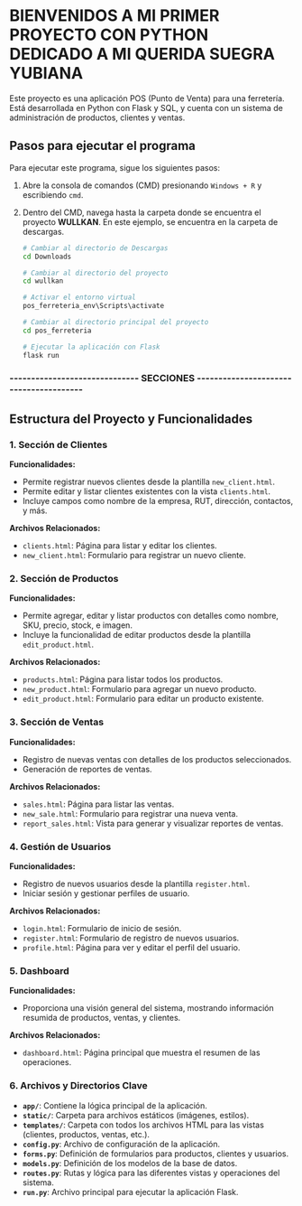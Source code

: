 # BIENVENIDOS A MI PRIMER PROYECTO CON PYTHON DEDICADO A MI QUERIDA SUEGRA YUBIANA

Este proyecto es una aplicación POS (Punto de Venta) para una ferretería. Está desarrollada en Python con Flask y SQL, y cuenta con un sistema de administración de productos, clientes y ventas.

## Pasos para ejecutar el programa

Para ejecutar este programa, sigue los siguientes pasos:

1. Abre la consola de comandos (CMD) presionando `Windows + R` y escribiendo `cmd`.

2. Dentro del CMD, navega hasta la carpeta donde se encuentra el proyecto **WULLKAN**. En este ejemplo, se encuentra en la carpeta de descargas.

   ```bash
   # Cambiar al directorio de Descargas
   cd Downloads

   # Cambiar al directorio del proyecto
   cd wullkan

   # Activar el entorno virtual
   pos_ferreteria_env\Scripts\activate

   # Cambiar al directorio principal del proyecto
   cd pos_ferreteria

   # Ejecutar la aplicación con Flask
   flask run
### ------------------------------ SECCIONES ---------------------------------------
## Estructura del Proyecto y Funcionalidades

### 1. Sección de Clientes

**Funcionalidades:**
- Permite registrar nuevos clientes desde la plantilla `new_client.html`.
- Permite editar y listar clientes existentes con la vista `clients.html`.
- Incluye campos como nombre de la empresa, RUT, dirección, contactos, y más.

**Archivos Relacionados:**
- `clients.html`: Página para listar y editar los clientes.
- `new_client.html`: Formulario para registrar un nuevo cliente.

### 2. Sección de Productos

**Funcionalidades:**
- Permite agregar, editar y listar productos con detalles como nombre, SKU, precio, stock, e imagen.
- Incluye la funcionalidad de editar productos desde la plantilla `edit_product.html`.

**Archivos Relacionados:**
- `products.html`: Página para listar todos los productos.
- `new_product.html`: Formulario para agregar un nuevo producto.
- `edit_product.html`: Formulario para editar un producto existente.

### 3. Sección de Ventas

**Funcionalidades:**
- Registro de nuevas ventas con detalles de los productos seleccionados.
- Generación de reportes de ventas.

**Archivos Relacionados:**
- `sales.html`: Página para listar las ventas.
- `new_sale.html`: Formulario para registrar una nueva venta.
- `report_sales.html`: Vista para generar y visualizar reportes de ventas.

### 4. Gestión de Usuarios

**Funcionalidades:**
- Registro de nuevos usuarios desde la plantilla `register.html`.
- Iniciar sesión y gestionar perfiles de usuario.

**Archivos Relacionados:**
- `login.html`: Formulario de inicio de sesión.
- `register.html`: Formulario de registro de nuevos usuarios.
- `profile.html`: Página para ver y editar el perfil del usuario.

### 5. Dashboard

**Funcionalidades:**
- Proporciona una visión general del sistema, mostrando información resumida de productos, ventas, y clientes.

**Archivos Relacionados:**
- `dashboard.html`: Página principal que muestra el resumen de las operaciones.

### 6. Archivos y Directorios Clave

- **`app/`**: Contiene la lógica principal de la aplicación.
- **`static/`**: Carpeta para archivos estáticos (imágenes, estilos).
- **`templates/`**: Carpeta con todos los archivos HTML para las vistas (clientes, productos, ventas, etc.).
- **`config.py`**: Archivo de configuración de la aplicación.
- **`forms.py`**: Definición de formularios para productos, clientes y usuarios.
- **`models.py`**: Definición de los modelos de la base de datos.
- **`routes.py`**: Rutas y lógica para las diferentes vistas y operaciones del sistema.
- **`run.py`**: Archivo principal para ejecutar la aplicación Flask.
